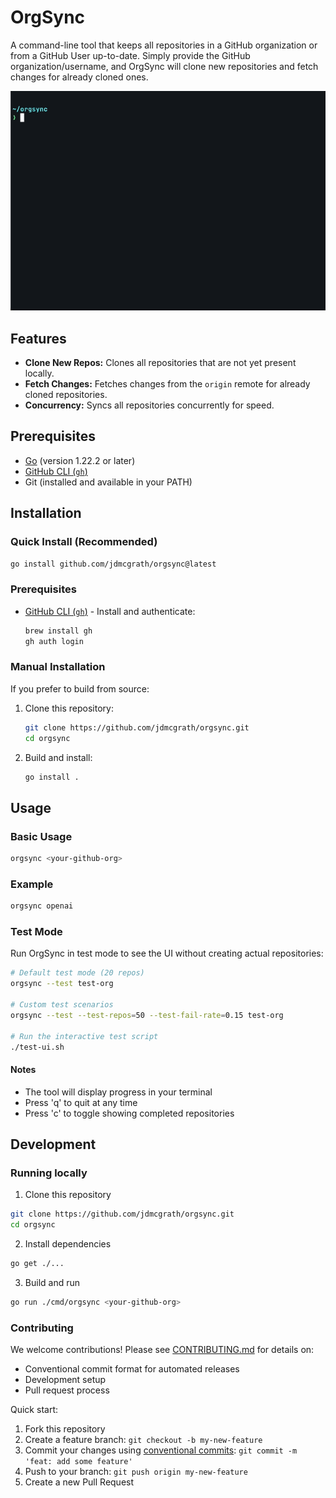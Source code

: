 # OrgSync

A command-line tool that keeps all repositories in a GitHub organization or from a GitHub User up-to-date. Simply provide the GitHub organization/username, and OrgSync will clone new repositories and fetch changes for already cloned ones.

![OrgSync Demo](./orgsync.gif)

## Features
- **Clone New Repos:** Clones all repositories that are not yet present locally.
- **Fetch Changes:** Fetches changes from the `origin` remote for already cloned repositories.
- **Concurrency:** Syncs all repositories concurrently for speed.

## Prerequisites
- [Go](https://golang.org/dl/) (version 1.22.2 or later)
- [GitHub CLI (`gh`)](https://cli.github.com/)
- Git (installed and available in your PATH)

## Installation

### Quick Install (Recommended)
```bash
go install github.com/jdmcgrath/orgsync@latest
```

### Prerequisites
- [GitHub CLI (`gh`)](https://cli.github.com/) - Install and authenticate:
   ```bash
   brew install gh
   gh auth login
   ```

### Manual Installation
If you prefer to build from source:
1. Clone this repository:
   ```bash
   git clone https://github.com/jdmcgrath/orgsync.git
   cd orgsync 
   ```
2. Build and install:
   ```bash
   go install .
   ```

## Usage
### Basic Usage
```bash
orgsync <your-github-org>
```
### Example
```bash
orgsync openai
```

### Test Mode
Run OrgSync in test mode to see the UI without creating actual repositories:
```bash
# Default test mode (20 repos)
orgsync --test test-org

# Custom test scenarios
orgsync --test --test-repos=50 --test-fail-rate=0.15 test-org

# Run the interactive test script
./test-ui.sh
```

#### Notes
- The tool will display progress in your terminal
- Press 'q' to quit at any time
- Press 'c' to toggle showing completed repositories

## Development
### Running locally
1. Clone this repository
```bash
git clone https://github.com/jdmcgrath/orgsync.git
cd orgsync 
```
2. Install dependencies
```bash
go get ./...
```
3. Build and run
```bash
go run ./cmd/orgsync <your-github-org>
```

### Contributing
We welcome contributions! Please see [CONTRIBUTING.md](CONTRIBUTING.md) for details on:
- Conventional commit format for automated releases
- Development setup
- Pull request process

Quick start:
1. Fork this repository
2. Create a feature branch: `git checkout -b my-new-feature`
3. Commit your changes using [conventional commits](https://www.conventionalcommits.org/): `git commit -m 'feat: add some feature'`
4. Push to your branch: `git push origin my-new-feature`
5. Create a new Pull Request
